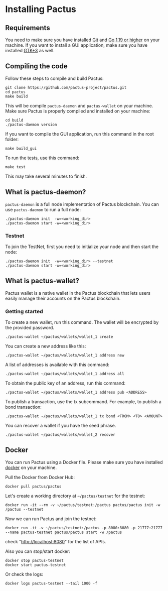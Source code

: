 # Installing Pactus

## Requirements

You need to make sure you have installed [Git](https://git-scm.com/downloads)
and [Go 1.19 or higher](https://golang.org/) on your machine.
If you want to install a GUI application, make sure you have installed
[GTK+3](https://www.gtk.org/docs/getting-started/) as well.

## Compiling the code

Follow these steps to compile and build Pactus:

```text
git clone https://github.com/pactus-project/pactus.git
cd pactus
make build
```

This will be compile `pactus-daemon` and `pactus-wallet` on your machine.
Make sure Pactus is properly compiled and installed on your machine:

```
cd build
./pactus-daemon version
```

If you want to compile the GUI application, run this command in the root folder:

```text
make build_gui
```

To run the tests, use this command:

```text
make test
```

This may take several minutes to finish.

## What is pactus-daemon?

`pactus-daemon` is a full node implementation of Pactus blockchain.
You can use `pactus-daemon` to run a full node:

```text
./pactus-daemon init  -w=<working_dir>
./pactus-daemon start -w=<working_dir>
```

### Testnet

To join the TestNet, first you need to initialize your node
and then start the node:

```text
./pactus-daemon init  -w=<working_dir> --testnet
./pactus-daemon start -w=<working_dir>
```

## What is pactus-wallet?

Pactus wallet is a native wallet in the Pactus blockchain that lets users easily manage
their accounts on the Pactus blockchain.

### Getting started

To create a new wallet, run this command. The wallet will be encrypted by the
provided password.

```text
./pactus-wallet ~/pactus/wallets/wallet_1 create
```

You can create a new address like this:

```text
./pactus-wallet ~/pactus/wallets/wallet_1 address new
```

A list of addresses is available with this command:

```text
./pactus-wallet ~/pactus/wallets/wallet_1 address all
```

To obtain the public key of an address, run this command:

```text
./pactus-wallet ~/pactus/wallets/wallet_1 address pub <ADDRESS>
```

To publish a transaction, use the tx subcommand.
For example, to publish a bond transaction:

```text
./pactus-wallet ~/pactus/wallets/wallet_1 tx bond <FROM> <TO> <AMOUNT>
```

You can recover a wallet if you have the seed phrase.

```text
./pactus-wallet ~/pactus/wallets/wallet_2 recover
```


## Docker

You can run Pactus using a Docker file. Please make sure you have installed
[docker](https://docs.docker.com/engine/install/) on your machine.

Pull the Docker from Docker Hub:

```text
docker pull pactus/pactus
```

Let's create a working directory at `~/pactus/testnet` for the testnet:

```text
docker run -it --rm -v ~/pactus/testnet:/pactus pactus/pactus init -w /pactus --testnet
```

Now we can run Pactus and join the testnet:

```text
docker run -it -v ~/pactus/testnet:/pactus -p 8080:8080 -p 21777:21777 --name pactus-testnet pactus/pactus start -w /pactus
```

check "[http://localhost:8080](http://localhost:8080)" for the list of APIs.

Also you can stop/start docker:

```
docker stop pactus-testnet
docker start pactus-testnet
```

Or check the logs:

```
docker logs pactus-testnet --tail 1000 -f
```
